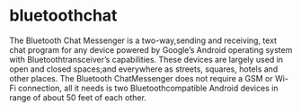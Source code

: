 # bluetoothchat
The Bluetooth Chat Messenger is a two-way,sending and receiving, text chat program for any device powered by Google’s Android operating system with Bluetoothtransceiver’s capabilities. These devices are largely used in open and closed spaces;and everywhere as streets, squares, hotels and other places. The Bluetooth ChatMessenger does not require a GSM or Wi-Fi connection, all it needs is two Bluetoothcompatible Android devices in range of about 50 feet of each other.
